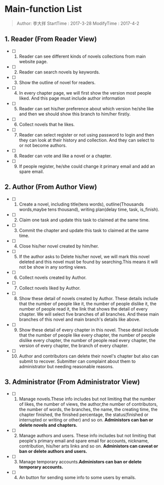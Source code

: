 # Main-function List
> Author: 李大祥
StartTime :   2017-3-28
ModifyTime :  2017-4-2

## 1. Reader (From Reader View)
+ [ ] 1. Reader can see different kinds of novels collections from main website page.
+ [ ] 2. Reader can search novels by keywords.
+ [ ] 3. Show the outline of novel for readers.
+ [ ] 4. In every chapter page, we will first show the version most people liked. And this page must include author information
+ [ ] 5. Reader can set his/her preference about which version he/she like and then we should show this branch to him/her firstly.
+ [ ] 6. Collect novels that he likes.
+ [ ] 7. Reader can select register or not using password to login and then they can look at their history and collection. And they can select to or not become authors.
+ [ ] 8. Reader can vote and like a novel or a chapter.
+ [ ] 9. If people register, he/she could change it primary email and add an spare email.

## 2. Author (From Author View)
+ [ ] 1. Create a novel, including title(tens words), outline(Thousands words,maybe tens thousand), writing plan(delay time, task, is_finish).
+ [ ] 2. Claim one task and update this task to claimed at the same time.
+ [ ] 3. Commit the chapter and update this task to claimed at the same time.
+ [ ] 4. Close his/her novel created by him/her.
+ [ ] 5. If the author asks to Delete his/her novel, we will mark this novel deleted and this novel must be found by searching.This means it will not be show in any sorting views.
+ [ ] 6. Collect novels created by Author.
+ [ ] 7. Collect novels liked by Author.
+ [ ] 8. Show these detail of novels created by Author. These details include that the number of people like it, the number of people dislike it, the number of people read it, the link that shows the detail of every chapter. We will select five branches of all branches. And these main branches of this novel and main branch's details like above.
+ [ ] 9. Show these detail of every chapter in this novel. These detail include
that the number of people like every chapter, the number of people dislike every chapter, the number of people read every chapter, the version of every chapter, the branch of every chapter.
+ [ ] 10. Author and contributors can delete their novel's chapter but also can submit to recover. Submitter can complaint about them to administrator but needing reasonable reasons.

## 3. Administrator (From Administrator View)
+ [ ] 1. Manage novels.These info includes but not limiting that the number of likes, the number of views, the author,the number of contributors, the number of words, the branches, the name, the creating time, the chapter finished, the finished percentage, the status(finished or interrupted or writing or other) and so on. **Administors can ban or delete novels and chapters.**
+ [ ] 2. Manage authors and users. These info includes but not limiting that people's primary email and spare email for accounts, nickname, contribution, his/her arts links and so on. **Administors can caveat or ban or delete authors and users.**
+ [ ] 3. Manage temporary accounts.**Administors can ban or delete temporary accounts.**
+ [ ] 4. An button for sending some info to some users by emails.
